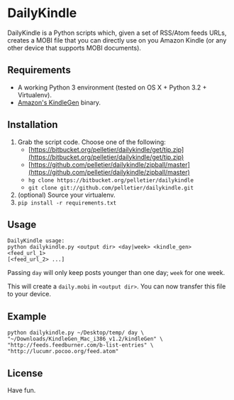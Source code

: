 # DailyKindle

DailyKindle is a Python scripts which, given a set of RSS/Atom feeds URLs,
creates a MOBI file that you can directly use on you Amazon Kindle (or any other
device that supports MOBI documents).

## Requirements

* A working Python 3 environment (tested on OS X + Python 3.2 + Virtualenv).
* [Amazon's KindleGen](http://www.amazon.com/gp/feature.html?docId=1000234621)
  binary.

## Installation

1. Grab the script code. Choose one of the following:
   * [https://bitbucket.org/pelletier/dailykindle/get/tip.zip](https://bitbucket.org/pelletier/dailykindle/get/tip.zip)
   * [https://github.com/pelletier/dailykindle/zipball/master](https://github.com/pelletier/dailykindle/zipball/master)
   * `hg clone https://bitbucket.org/pelletier/dailykindle`
   * `git clone git://github.com/pelletier/dailykindle.git`
2. (optional) Source your virtualenv.
3. `pip install -r requirements.txt`

## Usage

    DailyKindle usage:
    python dailykindle.py <output dir> <day|week> <kindle_gen> <feed_url_1>
    [<feed_url_2> ...]

Passing `day` will only keep posts younger than one day; `week` for one week.

This will create a `daily.mobi` in `<output dir>`. You can now transfer this
file to your device.

## Example

    python dailykindle.py ~/Desktop/temp/ day \
    "~/Downloads/KindleGen_Mac_i386_v1.2/kindleGen" \
    "http://feeds.feedburner.com/b-list-entries" \
    "http://lucumr.pocoo.org/feed.atom"

## License

Have fun.
